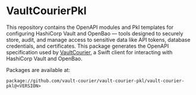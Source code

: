 # VaultCourierPkl

This repository contains the OpenAPI modules and Pkl templates for configuring HashiCorp Vault and OpenBao — tools designed to securely store, audit, and manage access to sensitive data like API tokens, database credentials, and certificates. This package generates the OpenAPI specification used by [VaultCourier](https://github.com/vault-courier/vault-courier), a Swift client for interacting with HashiCorp Vault and OpenBao.

Packages are available at:

`package://github.com/vault-courier/vault-courier-pkl/vault-courier-pkl@<VERSION>`